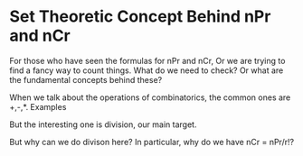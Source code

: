 # Set Theoretic Concept Behind nPr and nCr

For those who have seen the formulas for nPr and nCr, 
Or we are trying to find a fancy way to count things.
What do we need to check? Or what are the fundamental concepts behind these?

When we talk about the operations of combinatorics, the common ones are +,-,*.
Examples

But the interesting one is division, our main target.


But why can we do divison here? In particular, why do we have nCr = nPr/r!?
